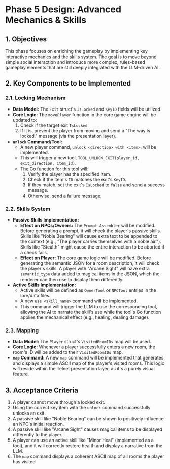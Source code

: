 # Phase 5 Design: Advanced Mechanics & Skills

## 1. Objectives

This phase focuses on enriching the gameplay by implementing key interactive mechanics and the skills system. The goal is to move beyond simple social interaction and introduce more complex, rules-based gameplay elements that are still deeply integrated with the LLM-driven AI.

## 2. Key Components to be Implemented

### 2.1. Locking Mechanism

*   **Data Model:** The `Exit` struct's `IsLocked` and `KeyID` fields will be utilized.
*   **Core Logic:** The `movePlayer` function in the core game engine will be updated to:
    1.  Check if the target exit `IsLocked`.
    2.  If it is, prevent the player from moving and send a "The way is locked." message (via the presentation layer).
*   **`unlock` Command/Tool:**
    *   A new player command, `unlock <direction> with <item>`, will be implemented.
    *   This will trigger a new tool, `TOOL_UNLOCK_EXIT(player_id, exit_direction, item_id)`.
    *   The Go function for this tool will:
        1.  Verify the player has the specified item.
        2.  Check if the item's `ID` matches the exit's `KeyID`.
        3.  If they match, set the exit's `IsLocked` to `false` and send a success message.
        4.  Otherwise, send a failure message.

### 2.2. Skills System

*   **Passive Skills Implementation:**
    *   **Effect on NPCs/Owners:** The `Prompt Assembler` will be modified. Before generating a prompt, it will check the player's passive skills. Skills like "Noble Bearing" will cause extra text to be appended to the context (e.g., "The player carries themselves with a noble air."). Skills like "Stealth" might cause the entire interaction to be aborted if a check fails.
    *   **Effect on Player:** The core game logic will be modified. Before generating the semantic JSON for a room description, it will check the player's skills. A player with "Arcane Sight" will have extra `semantic_type` data added to magical items in the JSON, which the renderer can then use to display them differently.
*   **Active Skills Implementation:**
    *   Active skills will be defined as `OwnerTool` or `NPCTool` entries in the lore/data files.
    *   A new `use <skill_name>` command will be implemented.
    *   This command will trigger the LLM to use the corresponding tool, allowing the AI to narrate the skill's use while the tool's Go function applies the mechanical effect (e.g., healing, dealing damage).

### 2.3. Mapping

*   **Data Model:** The `Player` struct's `VisitedRoomIDs` map will be used.
*   **Core Logic:** Whenever a player successfully enters a new room, the room's ID will be added to their `VisitedRoomIDs` map.
*   **`map` Command:** A new `map` command will be implemented that generates and displays a simple ASCII map of the player's visited rooms. This logic will reside within the Telnet presentation layer, as it's a purely visual feature.

## 3. Acceptance Criteria

1.  A player cannot move through a locked exit.
2.  Using the correct key item with the `unlock` command successfully unlocks an exit.
3.  A passive skill like "Noble Bearing" can be shown to positively influence an NPC's initial reaction.
4.  A passive skill like "Arcane Sight" causes magical items to be displayed differently to the player.
5.  A player can use an active skill like "Minor Heal" (implemented as a tool), and it will correctly restore health and display a narrative from the LLM.
6.  The `map` command displays a coherent ASCII map of all rooms the player has visited.

